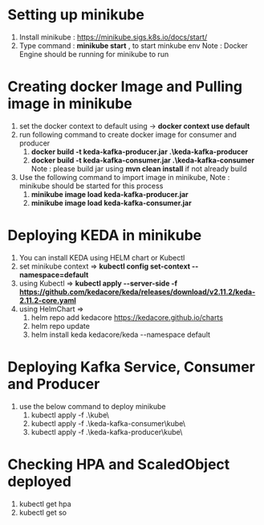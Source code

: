 # Setting up minikube
1. Install minikube : https://minikube.sigs.k8s.io/docs/start/
2. Type command : **minikube start** , to start minkube env 
Note : Docker Engine should be running for minikube to run

# Creating docker Image and Pulling image in minikube
1. set the docker context to default using -> **docker context use default**
2. run following command to create docker image for consumer and producer 
   1.  **docker build -t keda-kafka-producer.jar .\keda-kafka-producer**
   2.  **docker build -t keda-kafka-consumer.jar .\keda-kafka-consumer**
Note : please build jar using **mvn clean install** if not already build 
3. Use the following command to import image in minikube, Note : minikube should be started for this process
   1. **minikube image load keda-kafka-producer.jar**
   2. **minikube image load keda-kafka-consumer.jar**

# Deploying KEDA in minikube
1. You can install KEDA using HELM chart or Kubectl
2. set minikube context => **kubectl config set-context --namespace=default**
3. using Kubectl => **kubectl apply --server-side -f https://github.com/kedacore/keda/releases/download/v2.11.2/keda-2.11.2-core.yaml**
4. using HelmChart => 
   1. helm repo add kedacore https://kedacore.github.io/charts
   2. helm repo update
   3. helm install keda kedacore/keda --namespace default

# Deploying Kafka Service, Consumer and Producer
1. use the below command to deploy minikube
   1. kubectl apply -f .\kube\
   2. kubectl apply -f .\keda-kafka-consumer\kube\
   3. kubectl apply -f .\keda-kafka-producer\kube\

# Checking HPA and ScaledObject deployed
1. kubectl get hpa
2. kubectl get so
